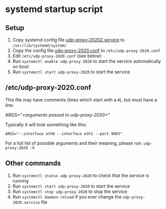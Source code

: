 # systemd startup script

## Setup

 1. Copy systemd config file [udp-proxy-20202.service](udp-proxy-2020.service) to `/usr/lib/systemd/system/`
 1. Copy the config file [udp-proxy-2020.conf](udp-proxy-2020.conf) to `/etc/udp-proxy-2020.conf`
 1. Edit `/etc/udp-proxy-2020.conf` (see below)
 1. Run `systemctl enable udp-proxy-2020` to start the service automatically on boot
 1. Run `systemctl start udp-proxy-2020` to start the service

## /etc/udp-proxy-2020.conf 

This file may have comments (lines which start with a `#`), but must have a line:

ARGS="*\<arguments passed to udp-proxy-2020\>*"

Typically it will look something like this:

`ARGS="--interface eth0 --interface eth1 --port 9003"`

For a full list of possible arguments and their meaning, please run: `udp-proxy-2020 -h`

## Other commands

 1. Run `systemctl status udp-proxy-2020` to check that the service is running
 1. Run `systemctl start udp-proxy-2020` to start the service
 1. Run `systemctl stop udp-proxy-2020` to stop the service
 1. Run `systemctl daemon-reload` if you ever change the `udp-proxy-2020.service` file
